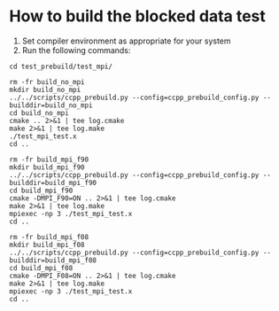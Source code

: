 # How to build the blocked data test

1. Set compiler environment as appropriate for your system
2. Run the following commands:
```
cd test_prebuild/test_mpi/

rm -fr build_no_mpi
mkdir build_no_mpi
../../scripts/ccpp_prebuild.py --config=ccpp_prebuild_config.py --builddir=build_no_mpi
cd build_no_mpi
cmake .. 2>&1 | tee log.cmake
make 2>&1 | tee log.make
./test_mpi_test.x
cd ..

rm -fr build_mpi_f90
mkdir build_mpi_f90
../../scripts/ccpp_prebuild.py --config=ccpp_prebuild_config.py --builddir=build_mpi_f90
cd build_mpi_f90
cmake -DMPI_F90=ON .. 2>&1 | tee log.cmake
make 2>&1 | tee log.make
mpiexec -np 3 ./test_mpi_test.x
cd ..

rm -fr build_mpi_f08
mkdir build_mpi_f08
../../scripts/ccpp_prebuild.py --config=ccpp_prebuild_config.py --builddir=build_mpi_f08
cd build_mpi_f08
cmake -DMPI_F08=ON .. 2>&1 | tee log.cmake
make 2>&1 | tee log.make
mpiexec -np 3 ./test_mpi_test.x
cd ..

```
